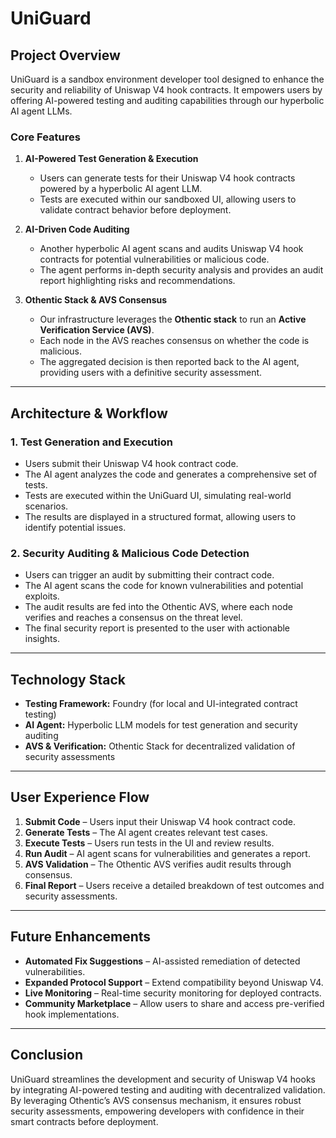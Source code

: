 # UniGuard

## Project Overview
UniGuard is a sandbox environment developer tool designed to enhance the security and reliability of Uniswap V4 hook contracts. It empowers users by offering AI-powered testing and auditing capabilities through our hyperbolic AI agent LLMs. 

### Core Features
1. **AI-Powered Test Generation & Execution**
   - Users can generate tests for their Uniswap V4 hook contracts powered by a hyperbolic AI agent LLM.
   - Tests are executed within our sandboxed UI, allowing users to validate contract behavior before deployment.

2. **AI-Driven Code Auditing**
   - Another hyperbolic AI agent scans and audits Uniswap V4 hook contracts for potential vulnerabilities or malicious code.
   - The agent performs in-depth security analysis and provides an audit report highlighting risks and recommendations.

3. **Othentic Stack & AVS Consensus**
   - Our infrastructure leverages the **Othentic stack** to run an **Active Verification Service (AVS)**.
   - Each node in the AVS reaches consensus on whether the code is malicious.
   - The aggregated decision is then reported back to the AI agent, providing users with a definitive security assessment.

---

## Architecture & Workflow

### 1. Test Generation and Execution
- Users submit their Uniswap V4 hook contract code.
- The AI agent analyzes the code and generates a comprehensive set of tests.
- Tests are executed within the UniGuard UI, simulating real-world scenarios.
- The results are displayed in a structured format, allowing users to identify potential issues.

### 2. Security Auditing & Malicious Code Detection
- Users can trigger an audit by submitting their contract code.
- The AI agent scans the code for known vulnerabilities and potential exploits.
- The audit results are fed into the Othentic AVS, where each node verifies and reaches a consensus on the threat level.
- The final security report is presented to the user with actionable insights.

---

## Technology Stack
- **Testing Framework:** Foundry (for local and UI-integrated contract testing)
- **AI Agent:** Hyperbolic LLM models for test generation and security auditing
- **AVS & Verification:** Othentic Stack for decentralized validation of security assessments

---

## User Experience Flow
1. **Submit Code** – Users input their Uniswap V4 hook contract code.
2. **Generate Tests** – The AI agent creates relevant test cases.
3. **Execute Tests** – Users run tests in the UI and review results.
4. **Run Audit** – AI agent scans for vulnerabilities and generates a report.
5. **AVS Validation** – The Othentic AVS verifies audit results through consensus.
6. **Final Report** – Users receive a detailed breakdown of test outcomes and security assessments.

---

## Future Enhancements
- **Automated Fix Suggestions** – AI-assisted remediation of detected vulnerabilities.
- **Expanded Protocol Support** – Extend compatibility beyond Uniswap V4.
- **Live Monitoring** – Real-time security monitoring for deployed contracts.
- **Community Marketplace** – Allow users to share and access pre-verified hook implementations.

---

## Conclusion
UniGuard streamlines the development and security of Uniswap V4 hooks by integrating AI-powered testing and auditing with decentralized validation. By leveraging Othentic’s AVS consensus mechanism, it ensures robust security assessments, empowering developers with confidence in their smart contracts before deployment.
